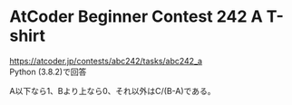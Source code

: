 # AtCoder Beginner Contest 242 A T-shirt  
https://atcoder.jp/contests/abc242/tasks/abc242_a  
Python (3.8.2)で回答  

A以下なら1、Bより上なら0、それ以外はC/(B-A)である。
